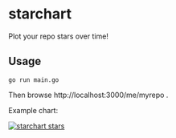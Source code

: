 # starchart

Plot your repo stars over time!

## Usage

```console
go run main.go
```

Then browse http://localhost:3000/me/myrepo .


Example chart:

[![starchart stars](https://starcharts.herokuapp.com/caarlos0/starchart)](https://starcharts.herokuapp.com/caarlos0/starchart)
